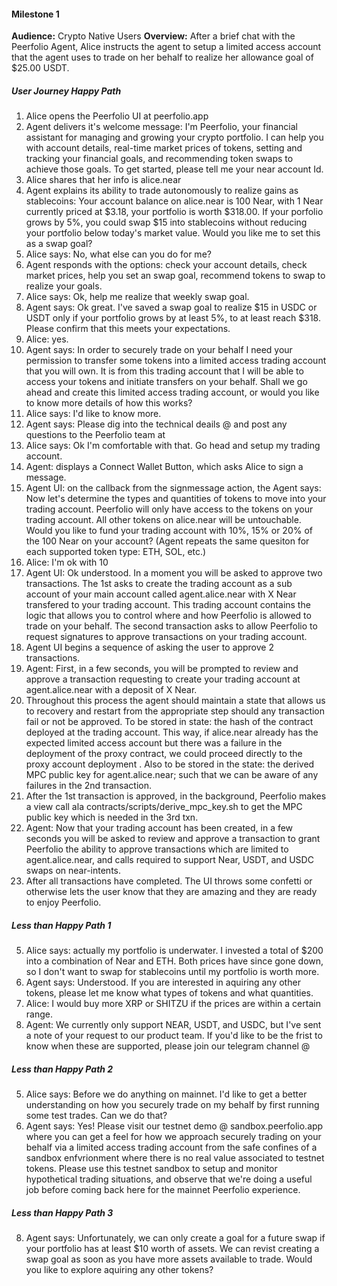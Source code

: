 #### Milestone 1

<b>Audience:</b> Crypto Native Users
<b>Overview:</b> After a brief chat with the Peerfolio Agent, Alice instructs the agent to setup a limited access account that the agent uses to trade on her behalf to realize her allowance goal of $25.00 USDT.


##### User Journey Happy Path
1. Alice opens the Peerfolio UI at peerfolio.app
1. Agent delivers it's welcome message:  I'm Peerfolio, your financial assistant for managing and growing your crypto portfolio. I can help you with account details, real-time market prices of tokens, setting and tracking your financial goals, and recommending token swaps to achieve those goals. To get started, please tell me your near account Id.
1. Alice shares that her info is alice.near
1. Agent explains its ability to trade autonomously to realize gains as stablecoins: Your account balance on alice.near is 100 Near, with 1 Near currently priced at $3.18, your portfolio is worth $318.00. If your porfolio grows by 5%, you could swap $15 into stablecoins without reducing your portfolio below today's market value. Would you like me to set this as a swap goal?
1. Alice says: No, what else can you do for me?
1. Agent responds with the options: check your account details, check market prices, help you set an swap goal, recommend tokens to swap to realize your goals.
1. Alice says: Ok, help me realize that weekly swap goal.
1. Agent says: Ok great. I've saved a swap goal to realize $15 in USDC or USDT only if your portfolio grows by at least 5%, to at least reach $318.  Please confirm that this meets your expectations.
1. Alice: yes.
1. Agent says: In order to securely trade on your behalf I need your permission to transfer some tokens into a limited access trading account that you will own. It is from this trading account that I will be able to access your tokens and initiate transfers on your behalf. Shall we go ahead and create this limited access trading account, or would you like to know more details of how this works?
1. Alice says: I'd like to know more.
1. Agent says: Please dig into the technical deails @ <github link to beneivo labs auth_proxy readme> and post any questions to the Peerfolio team at <telegram dev support group TBD>
1. Alice says: Ok I'm comfortable with that. Go head and setup my trading account.
1. Agent: displays a Connect Wallet Button, which asks Alice to sign a message.
1. Agent UI: on the callback from the signmessage action, the Agent says: Now let's determine the types and quantities of tokens to move into your trading account.  Peerfolio will only have access to the tokens on your trading account. All other tokens on alice.near will be untouchable. Would you like to fund your trading account with 10%, 15% or 20% of the 100 Near on your account? (Agent repeats the same quesiton for each supported token type: ETH, SOL, etc.)
1. Alice: I'm ok with 10
1. Agent UI: Ok understood. In a moment you will be asked to approve two transactions. The 1st asks to create the trading account as a sub account of your main account called agent.alice.near with X Near transfered to your trading account. This trading account contains the logic that allows you to control where and how Peerfolio is allowed to trade on your behalf.  The second transaction asks to allow Peerfolio to request signatures to approve transactions on your trading account.
1. Agent UI begins a sequence of asking the user to approve 2 transactions.
1. Agent: First, in a few seconds, you will be prompted to review and approve a transaction requesting to create your trading account at agent.alice.near with a deposit of X Near.
1. Throughout this process the agent should maintain a state that allows us to recovery and restart from the appropriate step should any transaction fail or not be approved. To be stored in state: the hash of the contract deployed at the trading account. This way, if alice.near already has the expected limited access account but there was a failure in the deployment of the proxy contract, we could proceed directly to the proxy account deployment . Also to be stored in the state: the derived MPC public key for agent.alice.near; such that we can be aware of any failures in the 2nd transaction.
1. After the 1st transaction is approved, in the background, Peerfolio
makes a view call ala contracts/scripts/derive_mpc_key.sh to get the MPC public key which is needed in the 3rd txn.
1. Agent: Now that your trading account has been created, in a few seconds you will be asked to review and approve a transaction to grant Peerfolio the ability to approve transactions which are limited to  agent.alice.near, and calls required to support Near, USDT, and USDC swaps on near-intents.
1. After all transactions have completed.  The UI throws some confetti or otherwise lets the user know that they are amazing and they are ready to enjoy Peerfolio.



##### Less than Happy Path 1
5. Alice says: actually my portfolio is underwater. I invested a total of $200 into a combination of Near and ETH. Both prices have since gone down, so I don't want to swap for stablecoins until my portfolio is worth more.
6. Agent says: Understood. If you are interested in aquiring any other tokens, please let me know what types of tokens and what quantities.
7. Alice: I would buy more XRP or SHITZU if the prices are within a certain range.
8. Agent: We currently only support NEAR, USDT, and USDC, but I've sent a note of your request to our product team.  If you'd like to be the frist to know when these are supported, please join our telegram channel @ <benevio labs telegram annoucements channel>


##### Less than Happy Path 2
5. Alice says: Before we do anything on mainnet. I'd like to get a better understanding on how you securely trade on my behalf by first running some test trades. Can we do that?
6. Agent says: Yes! Please visit our testnet demo @ sandbox.peerfolio.app where you can get a feel for how we approach securely trading on your behalf via a limited access trading account from the safe confines of a sandbox enfvrionment where there is no real value associated to testnet tokens. Please use this testnet sandbox to setup and monitor hypothetical trading situations, and observe that we're doing a useful job before coming back here for the mainnet Peerfolio experience.

##### Less than Happy Path 3
8. Agent says: Unfortunately, we can only create a goal for a future swap if your portfolio has at least $10 worth of assets. We can revist creating a swap goal as soon as you have more assets available to trade.  Would you like to explore aquiring any other tokens?


